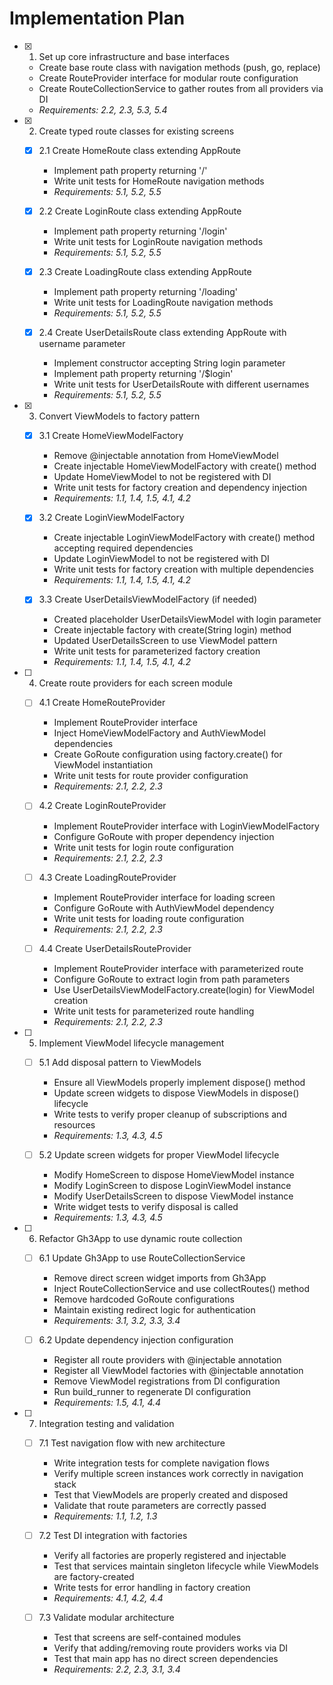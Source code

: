 # Implementation Plan

- [x] 1. Set up core infrastructure and base interfaces
  - Create base route class with navigation methods (push, go, replace)
  - Create RouteProvider interface for modular route configuration
  - Create RouteCollectionService to gather routes from all providers via DI
  - _Requirements: 2.2, 2.3, 5.3, 5.4_

- [x] 2. Create typed route classes for existing screens
  - [x] 2.1 Create HomeRoute class extending AppRoute
    - Implement path property returning '/'
    - Write unit tests for HomeRoute navigation methods
    - _Requirements: 5.1, 5.2, 5.5_
  
  - [x] 2.2 Create LoginRoute class extending AppRoute
    - Implement path property returning '/login'
    - Write unit tests for LoginRoute navigation methods
    - _Requirements: 5.1, 5.2, 5.5_
  
  - [x] 2.3 Create LoadingRoute class extending AppRoute
    - Implement path property returning '/loading'
    - Write unit tests for LoadingRoute navigation methods
    - _Requirements: 5.1, 5.2, 5.5_
  
  - [x] 2.4 Create UserDetailsRoute class extending AppRoute with username parameter
    - Implement constructor accepting String login parameter
    - Implement path property returning '/$login'
    - Write unit tests for UserDetailsRoute with different usernames
    - _Requirements: 5.1, 5.2, 5.5_

- [x] 3. Convert ViewModels to factory pattern
  - [x] 3.1 Create HomeViewModelFactory
    - Remove @injectable annotation from HomeViewModel
    - Create injectable HomeViewModelFactory with create() method
    - Update HomeViewModel to not be registered with DI
    - Write unit tests for factory creation and dependency injection
    - _Requirements: 1.1, 1.4, 1.5, 4.1, 4.2_
  
  - [x] 3.2 Create LoginViewModelFactory
    - Create injectable LoginViewModelFactory with create() method accepting required dependencies
    - Update LoginViewModel to not be registered with DI
    - Write unit tests for factory creation with multiple dependencies
    - _Requirements: 1.1, 1.4, 1.5, 4.1, 4.2_
  
  - [x] 3.3 Create UserDetailsViewModelFactory (if needed)
    - Created placeholder UserDetailsViewModel with login parameter
    - Create injectable factory with create(String login) method
    - Updated UserDetailsScreen to use ViewModel pattern
    - Write unit tests for parameterized factory creation
    - _Requirements: 1.1, 1.4, 1.5, 4.1, 4.2_

- [ ] 4. Create route providers for each screen module
  - [ ] 4.1 Create HomeRouteProvider
    - Implement RouteProvider interface
    - Inject HomeViewModelFactory and AuthViewModel dependencies
    - Create GoRoute configuration using factory.create() for ViewModel instantiation
    - Write unit tests for route provider configuration
    - _Requirements: 2.1, 2.2, 2.3_
  
  - [ ] 4.2 Create LoginRouteProvider
    - Implement RouteProvider interface with LoginViewModelFactory
    - Configure GoRoute with proper dependency injection
    - Write unit tests for login route configuration
    - _Requirements: 2.1, 2.2, 2.3_
  
  - [ ] 4.3 Create LoadingRouteProvider
    - Implement RouteProvider interface for loading screen
    - Configure GoRoute with AuthViewModel dependency
    - Write unit tests for loading route configuration
    - _Requirements: 2.1, 2.2, 2.3_
  
  - [ ] 4.4 Create UserDetailsRouteProvider
    - Implement RouteProvider interface with parameterized route
    - Configure GoRoute to extract login from path parameters
    - Use UserDetailsViewModelFactory.create(login) for ViewModel creation
    - Write unit tests for parameterized route handling
    - _Requirements: 2.1, 2.2, 2.3_

- [ ] 5. Implement ViewModel lifecycle management
  - [ ] 5.1 Add disposal pattern to ViewModels
    - Ensure all ViewModels properly implement dispose() method
    - Update screen widgets to dispose ViewModels in dispose() lifecycle
    - Write tests to verify proper cleanup of subscriptions and resources
    - _Requirements: 1.3, 4.3, 4.5_
  
  - [ ] 5.2 Update screen widgets for proper ViewModel lifecycle
    - Modify HomeScreen to dispose HomeViewModel instance
    - Modify LoginScreen to dispose LoginViewModel instance
    - Modify UserDetailsScreen to dispose ViewModel instance
    - Write widget tests to verify disposal is called
    - _Requirements: 1.3, 4.3, 4.5_

- [ ] 6. Refactor Gh3App to use dynamic route collection
  - [ ] 6.1 Update Gh3App to use RouteCollectionService
    - Remove direct screen widget imports from Gh3App
    - Inject RouteCollectionService and use collectRoutes() method
    - Remove hardcoded GoRoute configurations
    - Maintain existing redirect logic for authentication
    - _Requirements: 3.1, 3.2, 3.3, 3.4_
  
  - [ ] 6.2 Update dependency injection configuration
    - Register all route providers with @injectable annotation
    - Register all ViewModel factories with @injectable annotation
    - Remove ViewModel registrations from DI configuration
    - Run build_runner to regenerate DI configuration
    - _Requirements: 1.5, 4.1, 4.4_

- [ ] 7. Integration testing and validation
  - [ ] 7.1 Test navigation flow with new architecture
    - Write integration tests for complete navigation flows
    - Verify multiple screen instances work correctly in navigation stack
    - Test that ViewModels are properly created and disposed
    - Validate that route parameters are correctly passed
    - _Requirements: 1.1, 1.2, 1.3_
  
  - [ ] 7.2 Test DI integration with factories
    - Verify all factories are properly registered and injectable
    - Test that services maintain singleton lifecycle while ViewModels are factory-created
    - Write tests for error handling in factory creation
    - _Requirements: 4.1, 4.2, 4.4_
  
  - [ ] 7.3 Validate modular architecture
    - Test that screens are self-contained modules
    - Verify that adding/removing route providers works via DI
    - Test that main app has no direct screen dependencies
    - _Requirements: 2.2, 2.3, 3.1, 3.4_